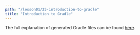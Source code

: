 ```yaml
---
path: "/lesson01/25-introduction-to-gradle"
title: "Introduction to Gradle"
---
```

<youtube id="dH4X3eHvQFU"></youtube>

<p>The full explanation of generated Gradle files can be found <a target="_blank" href="https://guides.gradle.org/building-android-apps/#review_the_list_of_generated_gradle_files">here</a>.</p>
